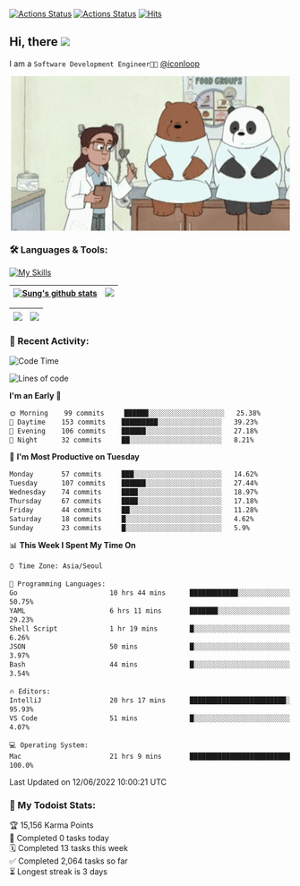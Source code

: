 
[![Actions Status](https://github.com/ddok2/ddok2/workflows/Todoist%20Readme/badge.svg)](https://github.com/ddok2/ddok2/actions)
[![Actions Status](https://github.com/ddok2/ddok2/workflows/wakatime-stats/badge.svg)](https://github.com/ddok2/ddok2/actions)
[![Hits](https://hits.seeyoufarm.com/api/count/incr/badge.svg?url=https%3A%2F%2Fgithub.com%2Fddok2&count_bg=%23FF9595&title_bg=%23555555&icon=github.svg&icon_color=%23FFFFFF&title=hits&edge_flat=false)](https://hits.seeyoufarm.com)

<!-- ![visitors](https://visitor-badge.laobi.icu/badge?page_id=ddok2.ddok2) -->
## Hi, there <img src="https://raw.githubusercontent.com/MartinHeinz/MartinHeinz/master/wave.gif" width="25px">

I am a `Software Development Engineer🧑‍💻` [@iconloop](https://github.com/iconloop)


<p align="center">
    <img align="center" alt="GIF" src="img/debugging.gif" />
</p>


### 🛠 Languages & Tools:

[![My Skills](https://skillicons.dev/icons?i=go,js,ts,py,express,react,svelte,jquery,pug,mongodb,mysql,redis,aws,docker,kubernetes)](https://skillicons.dev)


| <a href="https://github.com/ddok2"><img align="center" src="https://github-readme-stats.vercel.app/api?username=ddok2&show_icons=true&include_all_commits=true&count_private=true&theme=buefy&hide_border=true" alt="Sung's github stats" /></a> | <a href="https://github.com/ddok2"><img src="http://github-readme-streak-stats.herokuapp.com?user=ddok2&hide_border=true" /></a> |
| ------------- |------------- |


| <a href="https://github.com/ddok2"><img align="center" src="https://github-readme-stats.vercel.app/api/top-langs/?username=ddok2&theme=buefy&hide=html,css&hide_border=true width=50%" /></a> | <a href="https://github.com/ddok2"><img align="center" src="https://activity-graph.herokuapp.com/graph?username=ddok2&theme=github&hide_border=true" height="250" /></a> |
| ------------- |--------------------------------------------------------------------------------------------------------------------------------------------------------------------------|


<!-- <details open>
    <summary>📈 My GitHub Stats</summary>
    <p align="center">
        <a href="https://github.com/ddok2">
            <img align="center" src="https://github-readme-stats.vercel.app/api?username=ddok2&show_icons=true&include_all_commits=true&count_private=true&theme=buefy&hide_border=true" alt="Sung's github stats" />
        </a>
    </p>
</details>
<details>
    <summary>💬 Top Languages</summary>
    <p align="center"> 
        <a href="https://github.com/ddok2">
            <img align="center" src="https://github-readme-stats.vercel.app/api/top-langs/?username=ddok2&layout=compact&theme=buefy&hide=html,css&hide_border=true" />
        </a>
    </p>
</details> -->


### 🌈 Recent Activity:
<!--START_SECTION:waka-->
![Code Time](http://img.shields.io/badge/Code%20Time-0%20secs-blue)

![Lines of code](https://img.shields.io/badge/From%20Hello%20World%20I%27ve%20Written-272%20Thousand%20lines%20of%20code-blue)

**I'm an Early 🐤** 

```text
🌞 Morning    99 commits     ██████░░░░░░░░░░░░░░░░░░░   25.38% 
🌆 Daytime    153 commits    █████████░░░░░░░░░░░░░░░░   39.23% 
🌃 Evening    106 commits    ██████░░░░░░░░░░░░░░░░░░░   27.18% 
🌙 Night      32 commits     ██░░░░░░░░░░░░░░░░░░░░░░░   8.21%

```
📅 **I'm Most Productive on Tuesday** 

```text
Monday       57 commits     ███░░░░░░░░░░░░░░░░░░░░░░   14.62% 
Tuesday      107 commits    ██████░░░░░░░░░░░░░░░░░░░   27.44% 
Wednesday    74 commits     ████░░░░░░░░░░░░░░░░░░░░░   18.97% 
Thursday     67 commits     ████░░░░░░░░░░░░░░░░░░░░░   17.18% 
Friday       44 commits     ██░░░░░░░░░░░░░░░░░░░░░░░   11.28% 
Saturday     18 commits     █░░░░░░░░░░░░░░░░░░░░░░░░   4.62% 
Sunday       23 commits     █░░░░░░░░░░░░░░░░░░░░░░░░   5.9%

```


📊 **This Week I Spent My Time On** 

```text
⌚︎ Time Zone: Asia/Seoul

💬 Programming Languages: 
Go                       10 hrs 44 mins      ████████████░░░░░░░░░░░░░   50.75% 
YAML                     6 hrs 11 mins       ███████░░░░░░░░░░░░░░░░░░   29.23% 
Shell Script             1 hr 19 mins        █░░░░░░░░░░░░░░░░░░░░░░░░   6.26% 
JSON                     50 mins             █░░░░░░░░░░░░░░░░░░░░░░░░   3.97% 
Bash                     44 mins             █░░░░░░░░░░░░░░░░░░░░░░░░   3.54%

🔥 Editors: 
IntelliJ                 20 hrs 17 mins      ████████████████████████░   95.93% 
VS Code                  51 mins             █░░░░░░░░░░░░░░░░░░░░░░░░   4.07%

💻 Operating System: 
Mac                      21 hrs 9 mins       █████████████████████████   100.0%

```


 Last Updated on 12/06/2022 10:00:21 UTC
<!--END_SECTION:waka-->

### 🚧 My Todoist Stats:
<!-- TODO-IST:START -->
🏆  15,156 Karma Points           
🌸  Completed 0 tasks today           
🗓  Completed 13 tasks this week           
✅  Completed 2,064 tasks so far           
⏳  Longest streak is 3 days
<!-- TODO-IST:END -->

